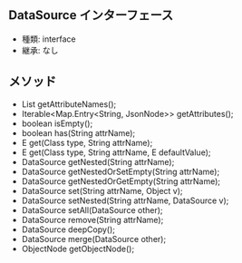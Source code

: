 ## DataSource インターフェース

* 種類: interface
* 継承: なし

## メソッド

* List<String> getAttributeNames();
* Iterable<Map.Entry<String, JsonNode>> getAttributes();
* boolean isEmpty();
* boolean has(String attrName);
* <E> E get(Class<E> type, String attrName);
* <E> E get(Class<E> type, String attrName, E defaultValue);
* DataSource getNested(String attrName);
* DataSource getNestedOrSetEmpty(String attrName);
* DataSource getNestedOrGetEmpty(String attrName);
* DataSource set(String attrName, Object v);
* DataSource setNested(String attrName, DataSource v);
* DataSource setAll(DataSource other);
* DataSource remove(String attrName);
* DataSource deepCopy();
* DataSource merge(DataSource other);
* ObjectNode getObjectNode();
